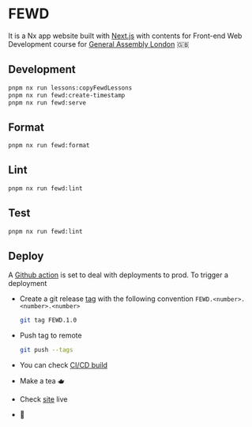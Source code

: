 # FEWD

It is a Nx app website built with [Next.js](https://nextjs.org/) with contents for Front-end Web Development course for [General Assembly London][ga] 🇬🇧

## Development

```sh
pnpm nx run lessons:copyFewdLessons
pnpm nx run fewd:create-timestamp
pnpm nx run fewd:serve
```

## Format

```sh
pnpm nx run fewd:format
```

## Lint

```sh
pnpm nx run fewd:lint
```

## Test

```sh
pnpm nx run fewd:lint
```

## Deploy

A [Github action][gh-actions] is set to deal with deployments to prod. To trigger a deployment

- Create a git release [tag][git-tag] with the following convention `FEWD.<number>.<number>.<number>`

  ```sh
  git tag FEWD.1.0
  ```

- Push tag to remote

  ```sh
  git push --tags
  ```

- You can check [CI/CD build](https://github.com/pataruco/ga/actions/workflows/deploy-fewd-production.yml)

- Make a tea 🫖

- Check [site][site] live

- 🚀

[react]: https://reactjs.org/
[vercel]: https://vercel.com
[ga]: https://generalassemb.ly/locations/london
[gh-actions]: https://github.com/features/actions
[remark]: https://github.com/gnab/remark/
[remark-syntax]: https://github.com/gnab/remark/wiki/Markdown
[git-tag]: https://git-scm.com/book/en/v2/Git-Basics-Tagging
[site]: https://fewd.pataruco.dev/
